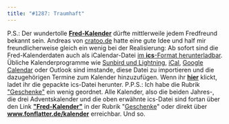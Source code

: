 ```yaml
---
title: "#1287: Traumhaft"
---
```


P.S.:
Der wundertolle <a href="http://www.fonflatter.de/dateien/kalender_fonflatter_2009.pdf"><strong>Fred-Kalender</strong></a> dürfte mittlerweile jedem Fredfreund bekannt sein. Andreas von <a href="http://cratoo.de">cratoo.de</a> hatte eine gute Idee und half mir freundlicherweise gleich ein wenig bei der Realisierung:
Ab sofort sind die Fred-Kalenderdaten auch als iCalendar-Datei <a href="http://www.fonflatter.de/dateien/www.fonflatter.de_Kalender_ics.zip">im <strong>ics</strong>-Format herunterladbar</a>. Übliche Kalenderprogramme wie <a href="http://www.sunbird-kalender.de/index.php">Sunbird und Lightning</a>, <a href="http://support.apple.com/downloads/iCal_1_5_5">iCal</a>, <a href="http://www.google.com/calendar/">Google Calendar</a> oder Outlook sind imstande, diese Datei zu importieren und die dazugehörigen Termine zum Kalender hinzuzufügen.
Wenn ihr <a href="http://www.fonflatter.de/dateien/www.fonflatter.de_Kalender_ics.zip"><strong>hier</strong></a> klickt, ladet ihr die gepackte ics-Datei herunter.
P.P.S.:
Ich habe die Rubrik <a href="http://www.fonflatter.de/geschenke">"Geschenke"</a> ein wenig geordnet. Alle Kalender, also die beiden Jahres-, die drei Adventskalender und die oben erwähnte ics-Datei sind fortan über den Link <a href="http://www.fonflatter.de/kalender"><strong>"Fred-Kalender"</strong></a> in der Rubrik "<a href="http://www.fonflatter.de/geschenke">Geschenke</a>" oder direkt über <a href="http://www.fonflatter.de/kalender"><strong>www.fonflatter.de/kalender</strong></a> erreichbar. 
Und so.
